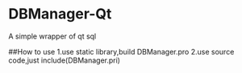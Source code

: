 # DBManager-Qt
A simple wrapper of qt sql

##How to use
1.use static library,build DBManager.pro
2.use source code,just include(DBManager.pri)